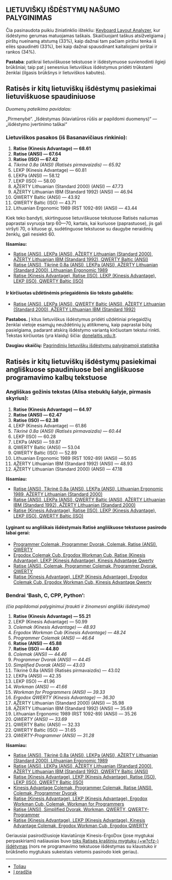 
LIETUVIŠKŲ IŠDĖSTYMŲ NAŠUMO PALYGINIMAS
---------------------------------------

Čia pasinaudota puikiu žiniatinklio ištekliu: [Keyboard Layout Analyzer](http://patorjk.com/keyboard-layout-analyzer/#/main), kur išdėstymo gerumas matuojamas taškais. Skaičiuojant taškus atsižvelgiama į pirštų nueinamą atstumą (33%), kaip dažnai tam pačiam pirštui tenka iš eilės spaudinėti (33%), bei kaip dažnai spausdinant kaitaliojami pirštai ir rankos (34%).

__Pastaba__: patikrai lietuviškuose tekstuose ir išdėstymuose suvienodinti ilgieji brūkšniai; taip pat į senesnius lietuviškus išdėstymus pridėti trūkstami ženklai (ilgasis brūkšnys ir lietuviškos kabutės).


## Ratisės ir kitų lietuviškų išdėstymų pasiekimai lietuviškuose spaudiniuose

 _Duomenų pateikimo pavidalas:_

„Pirmenybė“. „Išdėstymas (klaviatūros rūšis ar papildomi duomenys)“ — „išdėstymo įvertinimo taškai“

### Lietuviškos pasakos (iš Basanavičiaus rinkinio):

1. __Ratise (Kinesis Advantage) — 68.61__
2. __Ratise (ANSI) — 67.64__
3. __Ratise (ISO) — 67.42__
4. _Tikrinė 0.8a (ANSI) (Ratisės pirmavaizdis) — 65.92_
5. LEKP (Kinesis Advantage) — 60.81
6. LEKPa (ANSI) — 58.12
7. LEKP (ISO) — 58.00
8. ĄŽERTY Lithuanian (Standard 2000) (ANSI) — 47.73
9. ĄŽERTY Lithuanian IBM (Standard 1992) (ANSI) — 46.94
10. QWERTY Baltic (ANSI) — 43.92
11. QWERTY Baltic (ISO) — 43.71
12. Lithuanian Ergonomic 1989 (RST 1092-89) (ANSI) — 43.44

Kiek teko bandyti, skirtinguose lietuviškuose tekstuose Ratisės našumas paprastai svyruoja tarp 60—70, kartais, kai kuriuose (paprastuose), jis gali viršyti 70, o kituose gi, sudėtinguose tekstuose su daugybe neraidinių ženklų, gali nesiekti 60.

__Išsamiau:__

 - [Ratise (ANSI), LEKPa (ANSI), ĄŽERTY Lithuanian (Standard 2000), ĄŽERTY Lithuanian IBM (Standard 1992), QWERTY Baltic (ANSI)](http://patorjk.com/keyboard-layout-analyzer/#/load/GLxVhlkB)
 - [Ratise (ANSI), Tikrinė 0.8a (ANSI), LEKPa (ANSI), ĄŽERTY Lithuanian (Standard 2000), Lithuanian Ergonomic 1989](http://patorjk.com/keyboard-layout-analyzer/#/load/vPT1d406)
 - [Ratise (Kinesis Advantage), Ratise (ISO), LEKP (Kinesis Advantage), LEKP (ISO), QWERTY Baltic (ISO)](http://patorjk.com/keyboard-layout-analyzer/#/load/52k2kqJN)


#### Ir kirčiuotas uždėtinėmis priegaidėmis šio teksto gabalėlis:

 - [Ratise (ANSI), LEKPa (ANSI), QWERTY Baltic (ANSI), ĄŽERTY Lithuanian (Standard 2000), ĄŽERTY Lithuanian IBM (Standard 1992)](http://patorjk.com/keyboard-layout-analyzer/#/load/gfLWhRZ1)

__Pastabos.__ Į kitus lietuviškus išdėstymus pridėti uždėtiniai priegaidžių ženklai vietoje esamųjų neuždėtinių jų atitikmenų, kaip paprastai būtų pasielgiama, padarant atskirą išdėstymo variantą kirčiuotam tekstui rinkti. Tekstas kirčiuotas (yra klaidų) šičia: [donelaitis.vdu.lt](http://donelaitis.vdu.lt/main.php?id=4&nr=9_1).

__Daugiau skaičių:__ [Pagrindinių lietuviškų išdėstymų palyginamoji statistika](statistika.md)



## Ratisės ir kitų lietuviškų išdėstymų pasiekimai angliškuose spaudiniuose bei angliškuose programavimo kalbų tekstuose

### Angliškas gožinis tekstas (Alisa stebuklų šalyje, pirmasis skyrius):

1. __Ratise (Kinesis Advantage) — 64.97__
2. __Ratise (ANSI) — 62.47__
3. __Ratise (ISO) — 62.38__
4. LEKP (Kinesis Advantage) — 61.86
5. _Tikrinė 0.8a (ANSI) (Ratisės pirmavaizdis) — 60.44_
6. LEKP (ISO) — 60.28
7. LEKPa (ANSI) — 59.87
8. QWERTY Baltic (ANSI) — 53.04
9. QWERTY Baltic (ISO) — 52.89
10. Lithuanian Ergonomic 1989 (RST 1092-89) (ANSI) — 50.85
11. ĄŽERTY Lithuanian IBM (Standard 1992) (ANSI) — 48.93
12. ĄŽERTY Lithuanian (Standard 2000) (ANSI) — 47.18


__Išsamiau:__

 - [Ratise (ANSI), Tikrinė 0.8a (ANSI), LEKPa (ANSI), Lithuanian Ergonomic 1989, AŽERTY Lithuanian (Standard 2000)](http://patorjk.com/keyboard-layout-analyzer/#/load/85853MlC)
 - [Ratise (ANSI), LEKPa (ANSI), QWERTY Baltic (ANSI), ĄŽERTY Lithuanian IBM (Standard 1992), AŽERTY Lithuanian (Standard 2000)](http://patorjk.com/keyboard-layout-analyzer/#/load/M7xrZTnJ)
 - [Ratise (Kinesis Advantage), Ratise (ISO), LEKP (Kinesis Advantage), LEKP (ISO), QWERTY Baltic (ISO)](http://patorjk.com/keyboard-layout-analyzer/#/load/KpGrtzVJ)


#### Lyginant su angliškais išdėstymais Ratisė angliškuose tekstuose pasirodo labai gerai:

 - [Programmer Colemak, Programmer Dvorak, Colemak, Ratise (ANSI), QWERTY](http://patorjk.com/keyboard-layout-analyzer/#/load/zqjz3Hv6)
 - [Ergodox Colemak Cub, Ergodox Workman Cub, Ratise (Kinesis Advantage), LEKP (Kinesis Advantage), Kinesis Advantage Qwerty](http://patorjk.com/keyboard-layout-analyzer/#/load/7NPPckpp)
 - [Ratise (ANSI), Colemak, Programmer Colemak, Programmer Dvorak, QWERTY](http://patorjk.com/keyboard-layout-analyzer/#/load/VVql7vx1)
 - [Ratise (Kinesis Advantage), LEKP (Kinesis Advantage), Ergodox Colemak Cub, Ergodox Workman Cub, Kinesis Advantage Qwerty](http://patorjk.com/keyboard-layout-analyzer/#/load/BNbFQxTK)


### Bendrai ‘Bash, C, CPP, Python’:

_(čia papildomai palyginimui įtraukti ir žinomesni angliški išdėstymai)_

1. __Ratise (Kinesis Advantage) — 55.21__
2. LEKP (Kinesis Advantage) — 50.99
3. _Colemak (Kinesis Advantage) — 48.93_
4. _Ergodox Workman Cub  (Kinesis Advantage) — 48.24_
5. _Programmer Colemak (ANSI) — 46.64_
6. __Ratise (ANSI) — 45.88__
7. __Ratise (ISO) — 44.80__
8. _Colemak (ANSI) — 44.46_
9. _Programmer Dvorak (ANSI) — 44.45_
10. _Simplified Dvorak (ANSI) — 43.03_
11. Tikrinė 0.8a (ANSI) (Ratisės pirmavaizdis) — 43.02
12. LEKPa (ANSI) — 42.35
13. LEKP (ISO) — 41.96
14. _Workman (ANSI) — 41.66_
15. _Workman for Programmers (ANSI) — 39.33_
16. _Ergodox QWERTY (Kinesis Advantage) — 36.30_
17. ĄŽERTY Lithuanian (Standard 2000) (ANSI) — 35.98
18. ĄŽERTY Lithuanian IBM (Standard 1992) (ANSI) — 35.69
19. Lithuanian Ergonomic 1989 (RST 1092-89) (ANSI) — 35.26
20. _QWERTY (ANSI) — 33.69_
21. QWERTY Baltic (ANSI) — 32.33
22. QWERTY Baltic (ISO) — 31.65
23. _QWERTY-Programmer (ANSI) — 31.28_


__Išsamiau:__

 - [Ratise (ANSI), Tikrinė 0.8a (ANSI), LEKPa (ANSI), AŽERTY Lithuanian (Standard 2000), Lithuanian Ergonomic 1989](http://patorjk.com/keyboard-layout-analyzer/#/load/r6cGlQjc)
 - [Ratise (ANSI), LEKPa (ANSI), AŽERTY Lithuanian (Standard 2000), ĄŽERTY Lithuanian IBM (Standard 1992), QWERTY Baltic (ANSI)](http://patorjk.com/keyboard-layout-analyzer/#/load/kPr1fXcc)
 - [Ratise (Kinesis Advantage), LEKP (Kinesis Advantage), Ratise (ISO), LEKP (ISO), QWERTY Baltic (ISO)](http://patorjk.com/keyboard-layout-analyzer/#/load/2FLJkS07)
 - [Kinesis Advantage Colemak, Programmer Colemak, Ratise (ANSI), Colemak, Programmer Dvorak](http://patorjk.com/keyboard-layout-analyzer/#/load/d9spH0T0)
 - [Ratise (Kinesis Advantage), LEKP (Kinesis Advantage), Ergodox Workman Cub, Colemak, Workman for Programmers](http://patorjk.com/keyboard-layout-analyzer/#/load/NjmDRR1H)
 - [Ratise (ANSI), Simplified Dvorak, Workman, QWERTY, QWERTY-Programmer](http://patorjk.com/keyboard-layout-analyzer/#/load/Jg4rS5Gs)
 - [Ratise (Kinesis Advantage), LEKP (Kinesis Advantage), Kinesis Advantage Colemak, Ergodox Workman Cub, Ergodox QWERTY](http://patorjk.com/keyboard-layout-analyzer/#/load/6sNvsbXT)


Geriausiai pasirodžiusioje klaviatūroje Kinesis-ErgoDox (jose mygtukai perpaskiriami) našiausias buvo [toks Ratisės kraštinių mygtukų ⟨+w?cfz-⟩ išdėtymas](images/ratise_kinesis-ergodox.png) (nors ne programavimo tekstuose išdėstymas su klaustuko ir brūkšnelio mygtukais sukeistais vietomis pasirodo kiek geriau).

-------------------------
+ [Toliau](spaud_patoga.md)
+ [Į pradžią](../README.md)
